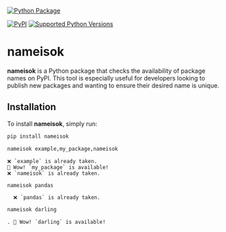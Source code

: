 [![Python Package](https://github.com/SermetPekin/nameisok/actions/workflows/python-package.yml/badge.svg)](https://github.com/SermetPekin/nameisok/actions/workflows/python-package.yml)

[![PyPI](https://img.shields.io/pypi/v/nameisok)](https://img.shields.io/pypi/v/nameisok) [![Supported Python Versions](https://img.shields.io/pypi/pyversions/nameisok)](https://pypi.org/project/nameisok/) 




# nameisok

**nameisok** is a Python package that checks the availability of package names on PyPI. This tool is especially useful for developers looking to publish new packages and wanting to ensure their desired name is unique.

## Installation

To install **nameisok**, simply run:

```bash
pip install nameisok
```


```bash
nameisok example,my_package,nameisok


```

```plaintext
❌ `example` is already taken.
🎉 Wow! `my_package` is available!
❌ `nameisok` is already taken.

```
```bash
nameisok pandas 
```

```plaintext
  ❌ `pandas` is already taken.

```

```bash
nameisok darling 
```
```plaintext
. 🎉 Wow! `darling` is available!
```




